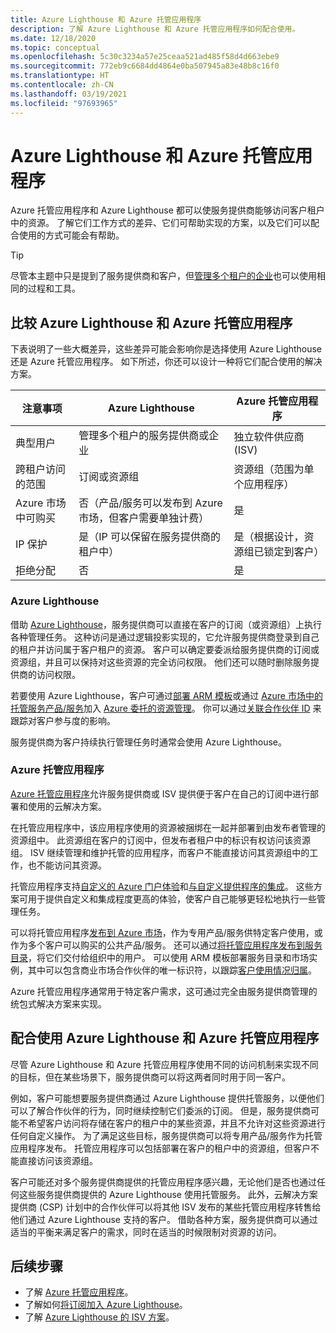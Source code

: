 ```yaml
---
title: Azure Lighthouse 和 Azure 托管应用程序
description: 了解 Azure Lighthouse 和 Azure 托管应用程序如何配合使用。
ms.date: 12/18/2020
ms.topic: conceptual
ms.openlocfilehash: 5c30c3234a57e25ceaa521ad485f58d4d663ebe9
ms.sourcegitcommit: 772eb9c6684dd4864e0ba507945a83e48b8c16f0
ms.translationtype: HT
ms.contentlocale: zh-CN
ms.lasthandoff: 03/19/2021
ms.locfileid: "97693965"
---
```

# <a name="azure-lighthouse-and-azure-managed-applications"></a>Azure Lighthouse 和 Azure 托管应用程序

Azure 托管应用程序和 Azure Lighthouse 都可以使服务提供商能够访问客户租户中的资源。 了解它们工作方式的差异、它们可帮助实现的方案，以及它们可以配合使用的方式可能会有帮助。

> [!TIP]
> 尽管本主题中只是提到了服务提供商和客户，但[管理多个租户的企业](enterprise.md)也可以使用相同的过程和工具。

## <a name="comparing-azure-lighthouse-and-azure-managed-applications"></a>比较 Azure Lighthouse 和 Azure 托管应用程序

下表说明了一些大概差异，这些差异可能会影响你是选择使用 Azure Lighthouse 还是 Azure 托管应用程序。 如下所述，你还可以设计一种将它们配合使用的解决方案。

|注意事项  |Azure Lighthouse  |Azure 托管应用程序  |
|---------|---------|---------|
|典型用户     |管理多个租户的服务提供商或企业         |独立软件供应商 (ISV)         |
|跨租户访问的范围     |订阅或资源组         |资源组（范围为单个应用程序）         |
|Azure 市场中可购买     |否（产品/服务可以发布到 Azure 市场，但客户需要单独计费）        |是         |
|IP 保护     |是（IP 可以保留在服务提供商的租户中）        |是（根据设计，资源组已锁定到客户）         |
|拒绝分配     |否         |是        |

### <a name="azure-lighthouse"></a>Azure Lighthouse

借助 [Azure Lighthouse](../overview.md)，服务提供商可以直接在客户的订阅（或资源组）上执行各种管理任务。 这种访问是通过逻辑投影实现的，它允许服务提供商登录到自己的租户并访问属于客户租户的资源。 客户可以确定要委派给服务提供商的订阅或资源组，并且可以保持对这些资源的完全访问权限。 他们还可以随时删除服务提供商的访问权限。

若要使用 Azure Lighthouse，客户可通过[部署 ARM 模板](../how-to/onboard-customer.md)或通过 [Azure 市场中的托管服务产品/服务](managed-services-offers.md)加入 [Azure 委托的资源管理](azure-delegated-resource-management.md)。 你可以通过[关联合作伙伴 ID](../how-to/partner-earned-credit.md) 来跟踪对客户参与度的影响。

服务提供商为客户持续执行管理任务时通常会使用 Azure Lighthouse。

### <a name="azure-managed-applications"></a>Azure 托管应用程序

[Azure 托管应用程序](../../azure-resource-manager/managed-applications/overview.md)允许服务提供商或 ISV 提供便于客户在自己的订阅中进行部署和使用的云解决方案。

在托管应用程序中，该应用程序使用的资源被捆绑在一起并部署到由发布者管理的资源组中。 此资源组在客户的订阅中，但发布者租户中的标识有权访问该资源组。 ISV 继续管理和维护托管的应用程序，而客户不能直接访问其资源组中的工作，也不能访问其资源。

托管应用程序支持[自定义的 Azure 门户体验](../../azure-resource-manager/managed-applications/concepts-view-definition.md)和[与自定义提供程序的集成](../../azure-resource-manager/managed-applications/tutorial-create-managed-app-with-custom-provider.md)。 这些方案可用于提供自定义和集成程度更高的体验，使客户自己能够更轻松地执行一些管理任务。

可以将托管应用程序[发布到 Azure 市场](../../marketplace/create-new-azure-apps-offer.md)，作为专用产品/服务供特定客户使用，或作为多个客户可以购买的公共产品/服务。 还可以通过[将托管应用程序发布到服务目录](../../azure-resource-manager/managed-applications/publish-service-catalog-app.md)，将它们交付给组织中的用户。 可以使用 ARM 模板部署服务目录和市场实例，其中可以包含商业市场合作伙伴的唯一标识符，以跟踪[客户使用情况归属](../../marketplace/azure-partner-customer-usage-attribution.md)。

Azure 托管应用程序通常用于特定客户需求，这可通过完全由服务提供商管理的统包式解决方案来实现。

## <a name="using-azure-lighthouse-and-azure-managed-applications-together"></a>配合使用 Azure Lighthouse 和 Azure 托管应用程序

尽管 Azure Lighthouse 和 Azure 托管应用程序使用不同的访问机制来实现不同的目标，但在某些场景下，服务提供商可以将这两者同时用于同一客户。

例如，客户可能想要服务提供商通过 Azure Lighthouse 提供托管服务，以便他们可以了解合作伙伴的行为，同时继续控制它们委派的订阅。 但是，服务提供商可能不希望客户访问将存储在客户的租户中的某些资源，并且不允许对这些资源进行任何自定义操作。 为了满足这些目标，服务提供商可以将专用产品/服务作为托管应用程序发布。 托管应用程序可以包括部署在客户的租户中的资源组，但客户不能直接访问该资源组。

客户可能还对多个服务提供商提供的托管应用程序感兴趣，无论他们是否也通过任何这些服务提供商提供的 Azure Lighthouse 使用托管服务。 此外，云解决方案提供商 (CSP) 计划中的合作伙伴可以将其他 ISV 发布的某些托管应用程序转售给他们通过 Azure Lighthouse 支持的客户。 借助各种方案，服务提供商可以通过适当的平衡来满足客户的需求，同时在适当的时候限制对资源的访问。

## <a name="next-steps"></a>后续步骤

- 了解 [Azure 托管应用程序](../../azure-resource-manager/managed-applications/overview.md)。
- 了解如何[将订阅加入 Azure Lighthouse](../how-to/onboard-customer.md)。
- 了解 [Azure Lighthouse 的 ISV 方案](isv-scenarios.md)。